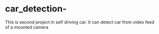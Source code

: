 # car_detection-
This is second project in self driving car. It can detect car from video feed of a mounted camera 
